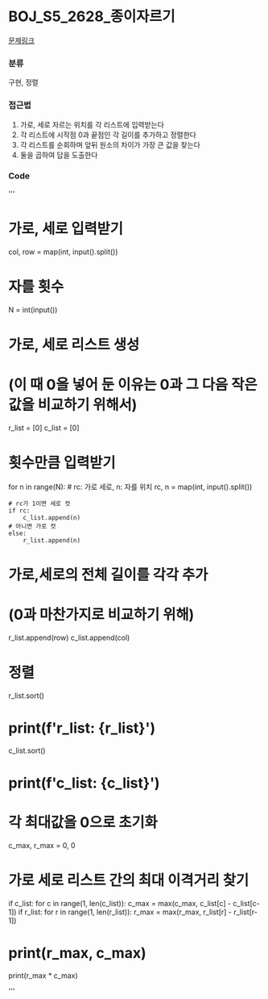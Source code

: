 
# BOJ_S5_2628_종이자르기

[문제링크](https://www.acmicpc.net/problem/2628)

### 분류
구현, 정렬

### 접근법
1. 가로, 세로 자르는 위치를 각 리스트에 입력받는다
2. 각 리스트에 시작점 0과 끝점인 각 길이를 추가하고 정렬한다
3. 각 리스트를 순회하며 앞뒤 원소의 차이가 가장 큰 값을 찾는다
4. 둘을 곱하여 답을 도출한다



### Code

'''
    
# 가로, 세로 입력받기
col, row = map(int, input().split())
# 자를 횟수
N = int(input())

# 가로, 세로 리스트 생성
# (이 때 0을 넣어 둔 이유는 0과 그 다음 작은 값을 비교하기 위해서)
r_list = [0]
c_list = [0]

# 횟수만큼 입력받기
for n in range(N):
    # rc: 가로 세로, n: 자를 위치
    rc, n = map(int, input().split())

    # rc가 1이면 세로 컷
    if rc:
        c_list.append(n)
    # 아니면 가로 컷
    else:
        r_list.append(n)

# 가로,세로의 전체 길이를 각각 추가
# (0과 마찬가지로 비교하기 위해)
r_list.append(row)
c_list.append(col)

# 정렬
r_list.sort()
# print(f'r_list: {r_list}')
c_list.sort()
# print(f'c_list: {c_list}')


# 각 최대값을 0으로 초기화
c_max, r_max = 0, 0

# 가로 세로 리스트 간의 최대 이격거리 찾기
if c_list:
    for c in range(1, len(c_list)):
        c_max = max(c_max, c_list[c] - c_list[c-1])
if r_list:
    for r in range(1, len(r_list)):
        r_max = max(r_max, r_list[r] - r_list[r-1])

# print(r_max, c_max)
print(r_max * c_max)


'''
